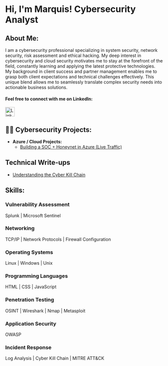<h1>Hi, I'm Marquis! Cybersecurity Analyst <br/> 

<h2>About Me:</h2>

<p>I am a cybersecurity professional specializing in system security, network security, risk assessment and ethical hacking. My deep interest in cybersecurity and cloud security motivates me to stay at the forefront of the field, constantly learning and applying the latest protective technologies. My background in client success and partner management enables me to grasp both client expectations and technical challenges effectively. This unique blend allows me to seamlessly translate complex security needs into actionable business solutions.</p>

<h4>Feel free to connect with me on LinkedIn:</h4>

<p>
    <a href="https://www.linkedin.com/in/marquisbrown1/" target="_blank">
        <img src="https://img.icons8.com/ios-filled/50/0077b5/linkedin.png" alt="LinkedIn" width="30" height="30">
    </a>

<h2>👨‍💻 Cybersecurity Projects:</h2>

- <b>Azure / Cloud Projects:</b>
  - [Building a SOC + Honeynet in Azure (Live Traffic)](https://github.com/KeyzCode/Azure-SOC)


## Technical Write-ups

- [Understanding the Cyber Kill Chain](https://docs.google.com/document/d/1mrzzIoZFN9LmCj373ydbpAoQ88o-abzg_SAmSfGLV9g/edit?usp=sharing)

<h2>Skills:</h2>


### Vulnerability Assessment
<p>
    Splunk | Microsoft Sentinel
</p>

### Networking
<p>
    TCP/IP | Network Protocols | Firewall Configuration
</p>

### Operating Systems
<p>
    Linux | Windows | Unix
</p>

### Programming Languages
<p>
    HTML | CSS | JavaScript
</p>

### Penetration Testing
<p>
    OSINT | Wireshark | Nmap | Metasploit
</p>

### Application Security
<p>
    OWASP
</p>

### Incident Response
<p>
    Log Analysis | Cyber Kill Chain | MITRE ATT&CK
</p>



